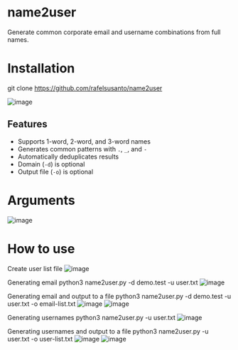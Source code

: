 # name2user
Generate common corporate email and username combinations from full names.


# Installation
git clone https://github.com/rafelsusanto/name2user

![image](https://github.com/user-attachments/assets/b67dc8d1-f1f8-402f-8a8e-6706d4a40216)



## Features

- Supports 1-word, 2-word, and 3-word names
- Generates common patterns with `.`, `_`, and `-`
- Automatically deduplicates results
- Domain (`-d`) is optional
- Output file (`-o`) is optional

# Arguments
![image](https://github.com/user-attachments/assets/7d114134-68ee-4150-84a3-d560e9e0b677)

# How to use
Create user list file
![image](https://github.com/user-attachments/assets/5af99606-ed6c-43b8-a31d-36b8ae4467ed)

Generating email
python3 name2user.py -d demo.test -u user.txt
![image](https://github.com/user-attachments/assets/e1877f30-836e-44d2-ae65-b78a138913c7)


Generating email and output to a file
python3 name2user.py -d demo.test -u user.txt -o email-list.txt
![image](https://github.com/user-attachments/assets/1a077799-9928-483a-bcef-c0523aa91dde)
![image](https://github.com/user-attachments/assets/9a313c99-d6c4-4b7a-878d-03c5ac2e4676)


Generating usernames
python3 name2user.py -u user.txt
![image](https://github.com/user-attachments/assets/57b2f574-4650-4904-9f61-a11bcd8157a8)


Generating usernames and output to a file
python3 name2user.py -u user.txt -o user-list.txt
![image](https://github.com/user-attachments/assets/dd43400c-8073-404e-b725-8de933290357)
![image](https://github.com/user-attachments/assets/639f5aad-ad94-45fc-b06d-886c380bc736)



